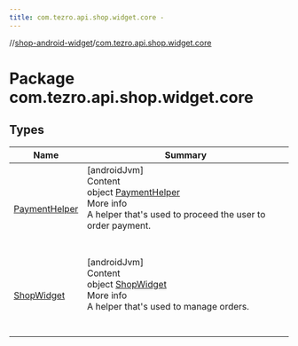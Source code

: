 ```yaml
---
title: com.tezro.api.shop.widget.core -
---
```

//[shop-android-widget](../../index.md)/[com.tezro.api.shop.widget.core](index.md)



# Package com.tezro.api.shop.widget.core  


## Types  
  
|  Name |  Summary | 
|---|---|
| <a name="com.tezro.api.shop.widget.core/PaymentHelper///PointingToDeclaration/"></a>[PaymentHelper](-payment-helper/index.md)| <a name="com.tezro.api.shop.widget.core/PaymentHelper///PointingToDeclaration/"></a>[androidJvm]  <br>Content  <br>object [PaymentHelper](-payment-helper/index.md)  <br>More info  <br>A helper that's used to proceed the user to order payment.  <br><br><br>|
| <a name="com.tezro.api.shop.widget.core/ShopWidget///PointingToDeclaration/"></a>[ShopWidget](-shop-widget/index.md)| <a name="com.tezro.api.shop.widget.core/ShopWidget///PointingToDeclaration/"></a>[androidJvm]  <br>Content  <br>object [ShopWidget](-shop-widget/index.md)  <br>More info  <br>A helper that's used to manage orders.  <br><br><br>|

